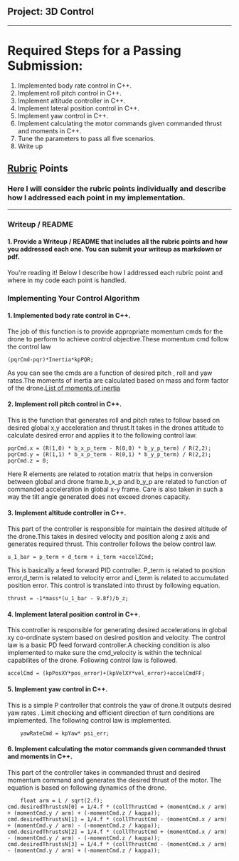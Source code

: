 ## Project: 3D Control


---


# Required Steps for a Passing Submission:
1. Implemented body rate control in C++. 
2. Implement roll pitch control in C++.
3. Implement altitude controller in C++.
4. Implement lateral position control in C++.
5. Implement yaw control in C++.
6. Implement calculating the motor commands given commanded thrust and moments in C++.
7. Tune the parameters to pass all five scenarios.
8. Write up


## [Rubric](https://review.udacity.com/#!/rubrics/1643/view) Points
### Here I will consider the rubric points individually and describe how I addressed each point in my implementation.  

---
### Writeup / README

#### 1. Provide a Writeup / README that includes all the rubric points and how you addressed each one.  You can submit your writeup as markdown or pdf.  

You're reading it! Below I describe how I addressed each rubric point and where in my code each point is handled.


### Implementing Your Control Algorithm

#### 1. Implemented body rate control in C++.
The job of this function is to provide appropriate momentum cmds for the drone to perform to achieve control objective.These momentum cmd follow the control law


	(pqrCmd-pqr)*Inertia*kpPQR;



As you can see the cmds are a function of desired pitch , roll and yaw rates.The moments of inertia are calculated based on mass and form factor of the drone.[List of moments of inertia](https://en.wikipedia.org/wiki/List_of_moments_of_inertia)
 

#### 2. Implement roll pitch control in C++.
This is the function that generates roll and pitch rates to follow based on desired global x,y acceleration and thrust.It takes in the drones attitude to calculate desired error and applies it to the following control law.


	pqrCmd.x = (R(1,0) * b_x_p_term - R(0,0) * b_y_p_term) / R(2,2);
  	pqrCmd.y = (R(1,1) * b_x_p_term - R(0,1) * b_y_p_term) / R(2,2);
  	pqrCmd.z = 0;  


Here R elements are related to rotation matrix that helps in conversion between global and drone frame.b_x_p and b_y_p are related to function of commanded acceleration in global x-y frame.
Care is also taken in such a way the tilt angle generated does not exceed drones capacity.

#### 3. Implement altitude controller in C++.
This part of the controller is responsible for maintain the desired altitude of the drone.This takes in desired velocity and position along z axis and generates required thrust. This controller follows the below control law.

	u_1_bar = p_term + d_term + i_term +accelZCmd;

This is basically a feed forward PID controller. P_term is related to position error,d_term is related to velocity error and i_term is related to accumulated position error. This control is translated into thrust by following equation.
 
	thrust = -1*mass*(u_1_bar - 9.8f)/b_z;
 

#### 4. Implement lateral position control in C++.
This controller is responsible for generating desired accelerations in global xy co-ordinate system based on desired position and velocity. The control law is a basic PD feed forward controller.A checking condition is also implemented to make sure the cmd_velocity is within the technical capabilites of the drone. Following control law is followed.

	accelCmd = (kpPosXY*pos_error)+(kpVelXY*vel_error)+accelCmdFF;

#### 5. Implement yaw control in C++.
This is a simple P controller that controls the yaw of drone.It outputs desired yaw rates . Limit checking and efficient direction of turn conditions are implemented. The following control law is implemented.

    
        yawRateCmd = kpYaw* psi_err;

#### 6. Implement calculating the motor commands given commanded thrust and moments in C++. 
This part of the controller takes in commanded thrust and desired momentum command and generates  the desired thrust of the motor. The equation is based on following dynamics of the drone.

        float arm = L / sqrt(2.f);
  	cmd.desiredThrustsN[0] = 1/4.f * (collThrustCmd + (momentCmd.x / arm) + (momentCmd.y / arm) + (-momentCmd.z / kappa)); 
  	cmd.desiredThrustsN[1] = 1/4.f * (collThrustCmd - (momentCmd.x / arm) + (momentCmd.y / arm) - (-momentCmd.z / kappa)); 
  	cmd.desiredThrustsN[2] = 1/4.f * (collThrustCmd + (momentCmd.x / arm) - (momentCmd.y / arm) - (-momentCmd.z / kappa));
  	cmd.desiredThrustsN[3] = 1/4.f * (collThrustCmd - (momentCmd.x / arm) - (momentCmd.y / arm) + (-momentCmd.z / kappa));






